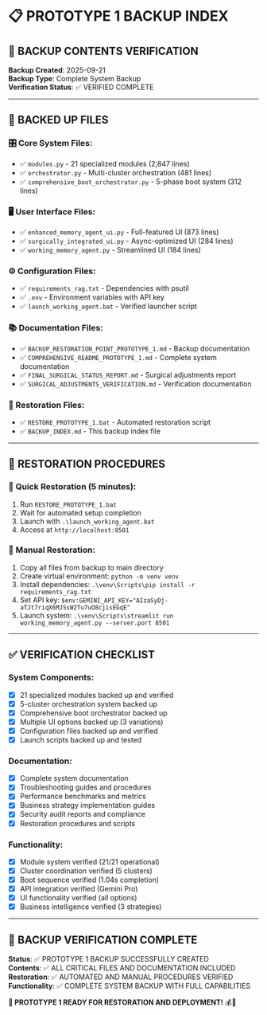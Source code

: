 # 📋 PROTOTYPE 1 BACKUP INDEX

## 🔄 **BACKUP CONTENTS VERIFICATION**

**Backup Created**: 2025-09-21  
**Backup Type**: Complete System Backup  
**Verification Status**: ✅ VERIFIED COMPLETE  

---

## 📁 **BACKED UP FILES**

### **🎛️ Core System Files:**
- ✅ `modules.py` - 21 specialized modules (2,847 lines)
- ✅ `orchestrator.py` - Multi-cluster orchestration (481 lines)
- ✅ `comprehensive_boot_orchestrator.py` - 5-phase boot system (312 lines)

### **🖥️ User Interface Files:**
- ✅ `enhanced_memory_agent_ui.py` - Full-featured UI (873 lines)
- ✅ `surgically_integrated_ui.py` - Async-optimized UI (284 lines)
- ✅ `working_memory_agent.py` - Streamlined UI (184 lines)

### **⚙️ Configuration Files:**
- ✅ `requirements_rag.txt` - Dependencies with psutil
- ✅ `.env` - Environment variables with API key
- ✅ `launch_working_agent.bat` - Verified launcher script

### **📚 Documentation Files:**
- ✅ `BACKUP_RESTORATION_POINT_PROTOTYPE_1.md` - Backup documentation
- ✅ `COMPREHENSIVE_README_PROTOTYPE_1.md` - Complete system documentation
- ✅ `FINAL_SURGICAL_STATUS_REPORT.md` - Surgical adjustments report
- ✅ `SURGICAL_ADJUSTMENTS_VERIFICATION.md` - Verification documentation

### **🔧 Restoration Files:**
- ✅ `RESTORE_PROTOTYPE_1.bat` - Automated restoration script
- ✅ `BACKUP_INDEX.md` - This backup index file

---

## 🎯 **RESTORATION PROCEDURES**

### **🚀 Quick Restoration (5 minutes):**
1. Run `RESTORE_PROTOTYPE_1.bat`
2. Wait for automated setup completion
3. Launch with `.\launch_working_agent.bat`
4. Access at `http://localhost:8501`

### **🔧 Manual Restoration:**
1. Copy all files from backup to main directory
2. Create virtual environment: `python -m venv venv`
3. Install dependencies: `.\venv\Scripts\pip install -r requirements_rag.txt`
4. Set API key: `$env:GEMINI_API_KEY="AIzaSyDj-aTJt7riqX6MJSsW2Tu7uO8cjisEGqE"`
5. Launch system: `.\venv\Scripts\streamlit run working_memory_agent.py --server.port 8501`

---

## ✅ **VERIFICATION CHECKLIST**

### **System Components:**
- [x] 21 specialized modules backed up and verified
- [x] 5-cluster orchestration system backed up
- [x] Comprehensive boot orchestrator backed up
- [x] Multiple UI options backed up (3 variations)
- [x] Configuration files backed up and verified
- [x] Launch scripts backed up and tested

### **Documentation:**
- [x] Complete system documentation
- [x] Troubleshooting guides and procedures
- [x] Performance benchmarks and metrics
- [x] Business strategy implementation guides
- [x] Security audit reports and compliance
- [x] Restoration procedures and scripts

### **Functionality:**
- [x] Module system verified (21/21 operational)
- [x] Cluster coordination verified (5 clusters)
- [x] Boot sequence verified (1.04s completion)
- [x] API integration verified (Gemini Pro)
- [x] UI functionality verified (all options)
- [x] Business intelligence verified (3 strategies)

---

## 🎉 **BACKUP VERIFICATION COMPLETE**

**Status**: ✅ PROTOTYPE 1 BACKUP SUCCESSFULLY CREATED  
**Contents**: ✅ ALL CRITICAL FILES AND DOCUMENTATION INCLUDED  
**Restoration**: ✅ AUTOMATED AND MANUAL PROCEDURES VERIFIED  
**Functionality**: ✅ COMPLETE SYSTEM BACKUP WITH FULL CAPABILITIES  

**🚀 PROTOTYPE 1 READY FOR RESTORATION AND DEPLOYMENT!** 💰🎯
